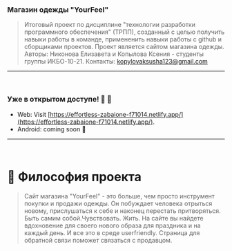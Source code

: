 ### Магазин одежды "YourFeel"
>Итоговый проект по дисциплине "технологии разработки программного обеспечения" (ТРПП), созданный с целью получить навыки работы в команде, примененить навыки работы с github и сборщиками проектов.
>Проект является сайтом магазина одежды.
>Авторы: Никонова Елизавета и Копылова Ксения  - студенты группы ИКБО-10-21.
>Контакты: kopylovaksusha123@gmail.com

---

<br />

### Уже в открытом доступе! 🥳 🚀

- Web: Visit [https://effortless-zabaione-f71014.netlify.app/](https://effortless-zabaione-f71014.netlify.app/).
- Android: coming soon 👀

---

<br />

# 🧐 Философия проекта

> Сайт магазина "YourFeel" - это больше, чем просто инструмент покупки и продажи одежды. Он побуждает человека отрыться новому, прислушаться к себе и наконец перестать притворяться. Быть самим собой.Чувствовать. Жить. На сайте вы найдете вдохновение для своего нового образа для праздника и на каждый день. И все это в среде userfriendly. Страница для обратной связи поможет связаться с продавцом. 
> 
> 

